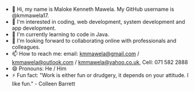 - 👋 Hi, my name is Maloke Kenneth Mawela. My GitHub username is @kmmawela17.
- 👀 I'm interested in coding, web development, system development and app development.
- 🌱 I'm currently learning to code in Java.
- 💞️ I'm looking forward to collaborating online with professionals and colleagues.
- 📫 How to reach me: email: kmmawela@gmail.com / kmmawela@outlook.com / kmmawela@yahoo.co.uk, Cell: 071 582 2888
- 😄 Pronouns: He / Him
- ⚡ Fun fact: "Work is either fun or drudgery, it depends on your attitude. I like fun." - Colleen Barrett

<!---
kmmawela17/kmmawela17 is a ✨ special ✨ repository because its `README.md` (this file) appears on your GitHub profile.
You can click the Preview link to take a look at your changes.
--->

